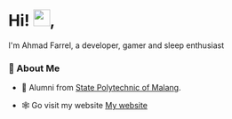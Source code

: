 <h1> Hi! <img src = "https://raw.githubusercontent.com/MartinHeinz/MartinHeinz/master/wave.gif" width = 30px>, </h1>
<p align='center'>
</p>

<!-- ![Profile views](https://visitor-badge.deta.dev/badge?page_id=EnvyL27.EnvyL27) -->

<div size='20px'> I'm Ahmad Farrel, a developer, gamer and sleep enthusiast
</div>

### 💬 About Me
- 🏫 Alumni from [State Polytechnic of Malang](http://jti.polinema.ac.id/).
<!-- - 🌱 Alumni internship from [Pt. Amerta Indah Otsuka](https://www.aio.co.id/). -->
- 🕸️ Go visit my website [My website](https://ahmadfarrel.my.id)

<!--
### 🔗 Connect with Me
<p align="left">
<a href="https://instagram.com/wintereveee" target="blank"><img align="center" src="https://raw.githubusercontent.com/rahuldkjain/github-profile-readme-generator/master/src/images/icons/Social/instagram.svg" alt="gautamkrishnar" height="30" width="40" /></a>

### 💻 Github Statistic
<p align="center">
  <a href="https://github.com/EnvyL27">
    <img src="https://github-readme-streak-stats.herokuapp.com/?user=EnvyL27&theme=dracula&locale=en&hide_border=false" alt="Ahmad Farrel's GitHub streak"/>
  </a>
</p>
<a> 
  <a href="https://github.com/EnvyL27"><img alt="Al Siam's Github Stats" src="https://denvercoder1-github-readme-stats.vercel.app/api?username=EnvyL27&show_icons=true&count_private=true&theme=dracula&locale=en&hide_border=false" height="192px" width="49.5%"/></a>
  <a href="https://github.com/EnvyL27"><img alt="Al Siam's Top Languages" src="https://denvercoder1-github-readme-stats.vercel.app/api/top-langs/?username=EnvyL27&langs_count=8&layout=compact&theme=dracula&locale=en&hide_border=false" height="192px" width="49.5%"/></a>
  <br/>
</a>-->
